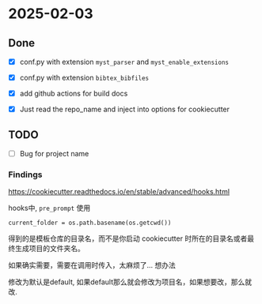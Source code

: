 # 2025-02-03


## Done

- [x] conf.py with extension `myst_parser` and `myst_enable_extensions`
- [x] conf.py with extension `bibtex_bibfiles`
- [x] add github actions for build docs
- [x] Just read the repo_name and inject into options for cookiecutter


## TODO
- [ ] Bug for project name



### Findings

https://cookiecutter.readthedocs.io/en/stable/advanced/hooks.html

hooks中, `pre_prompt` 
使用

```
current_folder = os.path.basename(os.getcwd())

```
得到的是模板仓库的目录名，而不是你启动 cookiecutter 时所在的目录名或者最终生成项目的文件夹名。

如果确实需要，需要在调用时传入，太麻烦了...
想办法

修改为默认是default, 如果default那么就会修改为项目名，如果想要改，那么就改.
